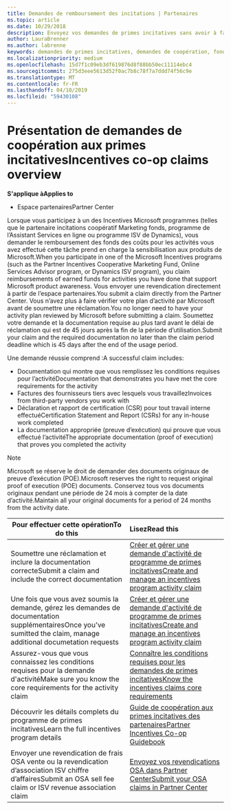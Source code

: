 ```yaml
---
title: Demandes de remboursement des incitations | Partenaires
ms.topic: article
ms.date: 10/29/2018
description: Envoyez vos demandes de primes incitatives sans avoir à faire vérifier votre plan d'activité auparavant.
author: LauraBrenner
ms.author: labrenne
keywords: demandes de primes incitatives, demandes de coopération, fonds de coopération
ms.localizationpriority: medium
ms.openlocfilehash: 15d7f1c09eb3df619876d8f88bb50ec11114ebc4
ms.sourcegitcommit: 275d3eee5613d52f0ac7b8c78f7a7ddd74f56c9e
ms.translationtype: MT
ms.contentlocale: fr-FR
ms.lasthandoff: 04/10/2019
ms.locfileid: "59430108"
---
```

# <a name="incentives-co-op-claims-overview"></a><span data-ttu-id="4dab6-104">Présentation de demandes de coopération aux primes incitatives</span><span class="sxs-lookup"><span data-stu-id="4dab6-104">Incentives co-op claims overview</span></span>

**<span data-ttu-id="4dab6-105">S'applique à</span><span class="sxs-lookup"><span data-stu-id="4dab6-105">Applies to</span></span>**

- <span data-ttu-id="4dab6-106">Espace partenaires</span><span class="sxs-lookup"><span data-stu-id="4dab6-106">Partner Center</span></span>

<span data-ttu-id="4dab6-107">Lorsque vous participez à un des Incentives Microsoft programmes (telles que le partenaire incitations coopératif Marketing fonds, programme de l’Assistant Services en ligne ou programme ISV de Dynamics), vous demander le remboursement des fonds des coûts pour les activités vous avez effectué cette tâche prend en charge la sensibilisation aux produits de Microsoft.</span><span class="sxs-lookup"><span data-stu-id="4dab6-107">When you participate in one of the Microsoft Incentives programs (such as the Partner Incentives Cooperative Marketing Fund, Online Services Advisor program, or Dynamics ISV program), you claim reimbursements of earned funds for activities you have done that support Microsoft product awareness.</span></span> <span data-ttu-id="4dab6-108">Vous envoyer une revendication directement à partir de l’espace partenaires.</span><span class="sxs-lookup"><span data-stu-id="4dab6-108">You submit a claim directly from the Partner Center.</span></span> <span data-ttu-id="4dab6-109">Vous n’avez plus à faire vérifier votre plan d’activité par Microsoft avant de soumettre une réclamation.</span><span class="sxs-lookup"><span data-stu-id="4dab6-109">You no longer need to have your activity plan reviewed by Microsoft before submitting a claim.</span></span> <span data-ttu-id="4dab6-110">Soumettez votre demande et la documentation requise au plus tard avant le délai de réclamation qui est de 45 jours après la fin de la période d’utilisation.</span><span class="sxs-lookup"><span data-stu-id="4dab6-110">Submit your claim and the required documentation no later than the claim period deadline which is 45 days after the end of the usage period.</span></span> 

<span data-ttu-id="4dab6-111">Une demande réussie comprend :</span><span class="sxs-lookup"><span data-stu-id="4dab6-111">A successful claim includes:</span></span>

- <span data-ttu-id="4dab6-112">Documentation qui montre que vous remplissez les conditions requises pour l’activité</span><span class="sxs-lookup"><span data-stu-id="4dab6-112">Documentation that demonstrates you have met the core requirements for the activity</span></span>
- <span data-ttu-id="4dab6-113">Factures des fournisseurs tiers avec lesquels vous travaillez</span><span class="sxs-lookup"><span data-stu-id="4dab6-113">Invoices from third-party vendors you work with</span></span>
- <span data-ttu-id="4dab6-114">Déclaration et rapport de certification (CSR) pour tout travail interne effectué</span><span class="sxs-lookup"><span data-stu-id="4dab6-114">Certification Statement and Report (CSRs) for any in-house work completed</span></span>
- <span data-ttu-id="4dab6-115">La documentation appropriée (preuve d’exécution) qui prouve que vous effectué l’activité</span><span class="sxs-lookup"><span data-stu-id="4dab6-115">The appropriate documentation (proof of execution) that proves you completed the activity</span></span> 

>[!NOTE]
><span data-ttu-id="4dab6-116">Microsoft se réserve le droit de demander des documents originaux de preuve d’exécution (POE).</span><span class="sxs-lookup"><span data-stu-id="4dab6-116">Microsoft reserves the right to request original proof of execution (POE) documents.</span></span> <span data-ttu-id="4dab6-117">Conservez tous vos documents originaux pendant une période de 24 mois à compter de la date d’activité.</span><span class="sxs-lookup"><span data-stu-id="4dab6-117">Maintain all your original documents for a period of 24 months from the activity date.</span></span> 

|**<span data-ttu-id="4dab6-118">Pour effectuer cette opération</span><span class="sxs-lookup"><span data-stu-id="4dab6-118">To do this</span></span>**   |**<span data-ttu-id="4dab6-119">Lisez</span><span class="sxs-lookup"><span data-stu-id="4dab6-119">Read this</span></span>**   |
|-----------------|:--------------------------------------|
|<span data-ttu-id="4dab6-120">Soumettre une réclamation et inclure la documentation correcte</span><span class="sxs-lookup"><span data-stu-id="4dab6-120">Submit a claim and include the correct documentation</span></span>|[<span data-ttu-id="4dab6-121">Créer et gérer une demande d'activité de programme de primes incitatives</span><span class="sxs-lookup"><span data-stu-id="4dab6-121">Create and manage an incentives program activity claim</span></span>](create-incentives-claims.md)|
|<span data-ttu-id="4dab6-122">Une fois que vous avez soumis la demande, gérez les demandes de documentation supplémentaires</span><span class="sxs-lookup"><span data-stu-id="4dab6-122">Once you've sumitted the claim, manage additional documetation requests</span></span>|[<span data-ttu-id="4dab6-123">Créer et gérer une demande d'activité de programme de primes incitatives</span><span class="sxs-lookup"><span data-stu-id="4dab6-123">Create and manage an incentives program activity claim</span></span>](create-incentives-claims.md)  |
|<span data-ttu-id="4dab6-124">Assurez-vous que vous connaissez les conditions requises pour la demande d'activité</span><span class="sxs-lookup"><span data-stu-id="4dab6-124">Make sure you know the core requirements for the activity claim</span></span>|[<span data-ttu-id="4dab6-125">Connaître les conditions requises pour les demandes de primes incitatives</span><span class="sxs-lookup"><span data-stu-id="4dab6-125">Know the incentives claims core requirements</span></span>](core-requirements.md)   |
|<span data-ttu-id="4dab6-126">Découvrir les détails complets du programme de primes incitatives</span><span class="sxs-lookup"><span data-stu-id="4dab6-126">Learn the full incentives program details</span></span>|[<span data-ttu-id="4dab6-127">Guide de coopération aux primes incitatives des partenaires</span><span class="sxs-lookup"><span data-stu-id="4dab6-127">Partner Incentives Co-op Guidebook</span></span>](https://assets.microsoft.com/coop-guidebook.pdf)
|<span data-ttu-id="4dab6-128">Envoyer une revendication de frais OSA vente ou la revendication d’association ISV chiffre d’affaires</span><span class="sxs-lookup"><span data-stu-id="4dab6-128">Submit an OSA sell fee claim or ISV revenue association claim</span></span> |[<span data-ttu-id="4dab6-129">Envoyez vos revendications OSA dans Partner Center</span><span class="sxs-lookup"><span data-stu-id="4dab6-129">Submit your OSA claims in Partner Center</span></span>](submit-osa-claim.md)|
                                                                                 
                                   